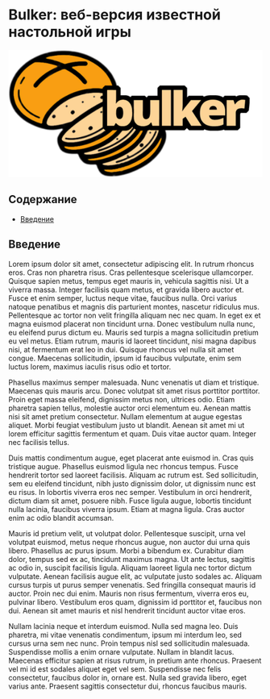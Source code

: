 # Bulker: веб-версия известной настольной игры

![Логотип Bulker](./docs/bulker_300.png)

## Содержание

* [Введение](#введение)

## Введение

Lorem ipsum dolor sit amet, consectetur adipiscing elit. In rutrum rhoncus eros. Cras non pharetra risus. Cras pellentesque scelerisque ullamcorper. Quisque sapien metus, tempus eget mauris in, vehicula sagittis nisi. Ut a viverra massa. Integer facilisis quam metus, et gravida libero auctor et. Fusce et enim semper, luctus neque vitae, faucibus nulla. Orci varius natoque penatibus et magnis dis parturient montes, nascetur ridiculus mus. Pellentesque ac tortor non velit fringilla aliquam nec nec quam. In eget ex et magna euismod placerat non tincidunt urna. Donec vestibulum nulla nunc, eu eleifend purus dictum eu. Mauris sed turpis a magna sollicitudin pretium eu vel metus. Etiam rutrum, mauris id laoreet tincidunt, nisi magna dapibus nisi, at fermentum erat leo in dui. Quisque rhoncus vel nulla sit amet congue. Maecenas sollicitudin, ipsum id faucibus vulputate, enim sem luctus lorem, maximus iaculis risus odio et tortor.

Phasellus maximus semper malesuada. Nunc venenatis ut diam et tristique. Maecenas quis mauris arcu. Donec volutpat sit amet risus porttitor porttitor. Proin eget massa eleifend, dignissim metus non, ultrices odio. Etiam pharetra sapien tellus, molestie auctor orci elementum eu. Aenean mattis nisi sit amet pretium consectetur. Nullam elementum at augue egestas aliquet. Morbi feugiat vestibulum justo ut blandit. Aenean sit amet mi ut lorem efficitur sagittis fermentum et quam. Duis vitae auctor quam. Integer nec facilisis tellus.

Duis mattis condimentum augue, eget placerat ante euismod in. Cras quis tristique augue. Phasellus euismod ligula nec rhoncus tempus. Fusce hendrerit tortor sed laoreet facilisis. Aliquam ac rutrum est. Sed sollicitudin, sem eu eleifend tincidunt, nibh justo dignissim dolor, ut dignissim nunc est eu risus. In lobortis viverra eros nec semper. Vestibulum in orci hendrerit, dictum diam sit amet, posuere nibh. Fusce ligula augue, lobortis tincidunt nulla lacinia, faucibus viverra ipsum. Etiam at magna ligula. Cras auctor enim ac odio blandit accumsan.

Mauris id pretium velit, ut volutpat dolor. Pellentesque suscipit, urna vel volutpat euismod, metus neque rhoncus augue, non auctor dui urna quis libero. Phasellus ac purus ipsum. Morbi a bibendum ex. Curabitur diam dolor, tempus sed ex ac, tincidunt maximus magna. Ut ante lectus, sagittis ac odio in, suscipit facilisis ligula. Aliquam laoreet ligula nec tortor dictum vulputate. Aenean facilisis augue elit, ac vulputate justo sodales ac. Aliquam cursus turpis ut purus semper venenatis. Sed fringilla consequat mauris id auctor. Proin nec dui enim. Mauris non risus fermentum, viverra eros eu, pulvinar libero. Vestibulum eros quam, dignissim id porttitor et, faucibus non dui. Aenean sit amet mauris et nisl hendrerit tincidunt auctor vitae eros.

Nullam lacinia neque et interdum euismod. Nulla sed magna leo. Duis pharetra, mi vitae venenatis condimentum, ipsum mi interdum leo, sed cursus urna sem nec nunc. Proin tempus nisl sed sollicitudin malesuada. Suspendisse mollis a enim ornare vulputate. Nullam in blandit lacus. Maecenas efficitur sapien at risus rutrum, in pretium ante rhoncus. Praesent vel mi id est sodales aliquet eget vel sem. Suspendisse nec felis consectetur, faucibus dolor in, ornare est. Nulla sed gravida libero, eget varius ante. Praesent sagittis consectetur dui, rhoncus faucibus mauris.